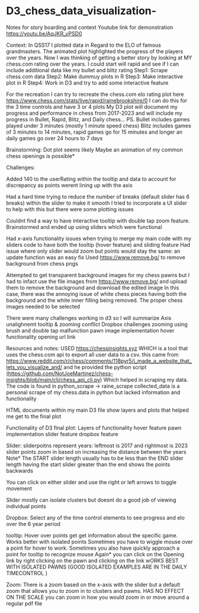 # D3_chess_data_visualization-
Notes for story boarding and context
Youtube link for demonstration
https://youtu.be/AqJKR_vPSD0

Context:
In QSS17 I plotted data in Regard to the ELO of famous grandmasters. The animated plot highlighted the 
progress of the players over the years. Now I was thinking of getting a better story by looking at MY
chess.com rating over the years. I could start will rapid and see if I can include additional data like my 
bullet and blitz rating 
Step1: Scrape chess.com data
Step2: Make dummuy plots in R
Step3: Make interactive plot in R
Step4: Work in D3 and try to add some interactive feature 

For the recreation I can try to recreate the chess.com elo rating plot here https://www.chess.com/stats/live/rapid/rainebrookshire/0
I can do this for the 3 time controls and have 3 or 4 plots
My D3 plot will document my progress and performance in chess from 2017-2023 and will include my progress 
in Bullet, Rapid, Blitz, and Daily chess... PS. Bullet includes games played under 3 minutes (mostly 1 minute speed chess)
Blitz includes games of 3 minutes to 14 minutes, rapid games go for 15 minutes and longer an daily games go 
over 24 hours to 7 days 

Brainstorming:
Dot plot seems likely 
Maybe an animation of my common chess openings is possible*


Challenges:

Added 140 to the userRating within the tooltip and data to account for discrepancy  as points werent lining up with the axis 

Had a hard time trying to reduce the number of breaks (default slider has 6 breaks) within the slider to make it smooth
I tried to incorporate a UI slider to help with this but there were some plotting issues 

Couldnt find a way to have interactive tooltip with double tap zoom feature. Brainstormed and ended up 
using sliders which were functional  

Had x-axis functionality issues when trying to merge my main code with my sliders code to have both the tooltip 
(hover feature) and sliding feature 
Had issue where only slider would zoom but points would stay the same: an update function was an easy fix 
Used https://www.remove.bg/ to remove background from chess pngs



Attempted to get transparent background images for my chess pawns but I had to infact use the file images from 
https://www.remove.bg/ and upload them to remove the background and download the edited image 
In this case, there was the annoying issue of white chess pieces having both the background and the white inner filling 
being removed. The proper chess images needed to be selected 

There were many challenges working in d3 so I will summarize
Axis unalighnemt 
tooltip & zooming conflict 
Dropbox challenges
zooming using brush and double tap malfunction
pawn image implementation
hover functionality 
opening url link 

Resources and notes: 
USED https://chessinsights.xyz WHICH is a tool that uses the chess.com api to export all user data to a csv. 
this came from https://www.reddit.com/r/chess/comments/118pyr5/i_made_a_website_that_lets_you_visualize_and/
and he provided the python script (https://github.com/NotJoeMartinez/chess-insights/blob/main/cli/chess_api_cli.py)
Which helped in scraping my data. The code is found in python_scrape -> raine_scrape
collected_data is a personal scrape of my chess.data in python but lacked information and functionality 

HTML documents within my main D3 file show layers and plots that helped me get to the final plot 


Functionality of D3 final plot:
Layers of functionality 
hover feature 
pawn implementation 
slider feature 
dropbox feature 


Slider:
sliderpoitns represent years: leftmost is 2017 and rightmost is 2023
slider points zoom in based on increasing the distance between the years 
Note* The START slider length usually has to be less than the END slider length 
having the start slider greater than the end shows the points backwards 

You can click on either slider and use the right or left arrows to toggle movement 

Slider mostly can isolate clusters but doesnt do a good job of viewing individual points  

Dropbox:
Select any of the time control elements to see progress and elo over the 6 year period 

tooltip: 
Hover over points get get information about the specific game. Works better with isolated points 
Sometimes you have to wiggle mouse over a point for hover to work. Sometimes you also have quickly 
approach a point for tooltip to recognize mouse
Again* you can click on the Opening link by right clicking on the pawn and clicking on the link 
wORKS BEST WITH ISOLATED PAWNS (GOOD ISOLATED EXAMPLES ARE IN THE DAILY TIMECONTROL )

Zoom: 
There is a zoom based on the x-axis with the slider 
but a default zoom that allows you to zoom in to clusters and pawns. HAS NO EFFECT ON THE SCALE
you can zoom in how you would zoom in or move around a regular pdf file 

